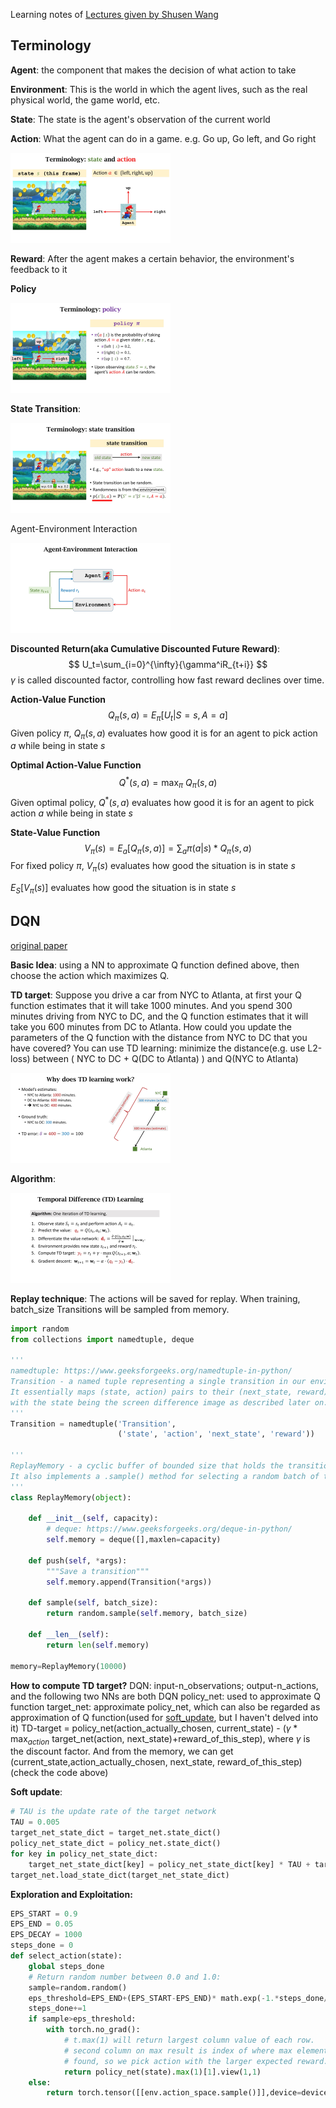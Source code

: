 Learning notes of [Lectures given by Shusen Wang](https://www.youtube.com/watch?v=vmkRMvhCW5c&list=PLvOO0btloRnsiqM72G4Uid0UWljikENlU)

## Terminology

**Agent**: the component that makes the decision of what action to take

**Environment**: This is the world in which the agent lives, such as the real physical world, the game world, etc. 

**State**: The state is the agent's observation of the current world

**Action**: What the agent can do in a game. e.g. Go up, Go left, and Go right

<img src="./images/000.jpg" style="zoom: 25%;" />

**Reward**: After the agent makes a certain behavior, the environment's feedback to it

**Policy** 

<img src="./images/001.jpg" style="zoom: 25%;" />

**State Transition**:

<img src="./images/002.jpg" style="zoom: 25%;" />

Agent-Environment Interaction

<img src="./images/003.jpg" style="zoom: 25%;" />

**Discounted Return(aka Cumulative Discounted Future Reward)**: 
$$
U_t=\sum_{i=0}^{\infty}{\gamma^iR_{t+i}}
$$
$\gamma$ is called discounted factor, controlling how fast reward declines over time.

**Action-Value Function**
$$
Q_\pi\left(s,a\right)=E_\pi\left[U_t\middle| S=s,A=a\right]
$$
Given policy $\pi$, $Q_\pi\left(s,a\right)$ evaluates how good it is for an agent to pick action $a$ while being in state $s$

**Optimal Action-Value Function**
$$
{Q}^\ast\left(s,a\right)=\max_{\pi}\ Q_\pi\left(s,a\right)
$$
Given optimal policy, ${Q}^\ast\left(s,a\right)$ evaluates how good it is for an agent to pick action $a$ while being in state $s$

**State-Value Function**
$$
V_\pi\left(s\right)=E_a\left[Q_\pi\left(s,a\right)\right]=\sum_{a}{\pi\left(a\middle| s\right)}\ast Q_\pi\left(s,a\right)
$$
For fixed policy $\pi$, $V_\pi\left(s\right)$ evaluates how good the situation is in state $s$

$E_{S}[V_\pi\left(s\right)]$ evaluates how good the situation is in state $s$

## DQN

 [original paper](https://arxiv.org/pdf/1312.5602.pdf)

**Basic Idea**: using a NN to approximate Q function defined above, then choose the action which maximizes Q.

**TD target**: Suppose you drive a car from NYC to Atlanta, at first your Q function estimates that it will take 1000 minutes. And you spend 300 minutes driving from NYC to DC, and the Q function estimates that it will take you 600 minutes from DC to Atlanta. How could you update the parameters of the Q function with the distance from NYC to DC that you have covered? You can use TD learning: minimize the distance(e.g. use L2-loss) between ( NYC to DC + Q(DC to Atlanta) ) and Q(NYC to Atlanta)

<img src="./images/006.jpg" style="zoom: 25%;" />

**Algorithm**:

<img src="./images/005.jpg" style="zoom: 25%;" />

**Replay technique**: The actions will be saved for replay. When training, batch_size Transitions will be sampled from memory.

```python
import random
from collections import namedtuple, deque

'''
namedtuple: https://www.geeksforgeeks.org/namedtuple-in-python/
Transition - a named tuple representing a single transition in our environment.
It essentially maps (state, action) pairs to their (next_state, reward) result,
with the state being the screen difference image as described later on.
'''
Transition = namedtuple('Transition',
                        ('state', 'action', 'next_state', 'reward'))

'''
ReplayMemory - a cyclic buffer of bounded size that holds the transitions observed recently. 
It also implements a .sample() method for selecting a random batch of transitions for training.
'''
class ReplayMemory(object):

    def __init__(self, capacity):
        # deque: https://www.geeksforgeeks.org/deque-in-python/
        self.memory = deque([],maxlen=capacity)

    def push(self, *args):
        """Save a transition"""
        self.memory.append(Transition(*args))

    def sample(self, batch_size):
        return random.sample(self.memory, batch_size)

    def __len__(self):
        return len(self.memory)
    
memory=ReplayMemory(10000)
```

**How to compute TD target?** 
DQN: input-n_observations; output-n_actions, and the following two NNs are both DQN
policy_net: used to approximate Q function
target_net: approximate policy_net, which can also be regarded as approximation of Q function(used for [soft_update](https://arxiv.org/pdf/1509.02971.pdf), but I haven't delved into it)
TD-target = policy_net(action_actually_chosen, current_state) - ($\gamma*\max_{action}$ target_net(action, next_state)+reward_of_this_step), where $\gamma$ is the discount factor.
And from the memory, we can get (current_state,action_actually_chosen, next_state, reward_of_this_step)(check the code above)

**Soft update**:

```python
# TAU is the update rate of the target network
TAU = 0.005
target_net_state_dict = target_net.state_dict()
policy_net_state_dict = policy_net.state_dict()
for key in policy_net_state_dict:
    target_net_state_dict[key] = policy_net_state_dict[key] * TAU + target_net_state_dict[key] * (1 - TAU)
target_net.load_state_dict(target_net_state_dict)
```

**Exploration and Exploitation:**

```python
EPS_START = 0.9
EPS_END = 0.05
EPS_DECAY = 1000
steps_done = 0
def select_action(state):
    global steps_done
    # Return random number between 0.0 and 1.0:
    sample=random.random()
    eps_threshold=EPS_END+(EPS_START-EPS_END)* math.exp(-1.*steps_done/EPS_DECAY)
    steps_done+=1
    if sample>eps_threshold:
        with torch.no_grad():
            # t.max(1) will return largest column value of each row.
            # second column on max result is index of where max element was
            # found, so we pick action with the larger expected reward.
            return policy_net(state).max(1)[1].view(1,1)
    else:
        return torch.tensor([[env.action_space.sample()]],device=device,dtype=torch.long)
```

